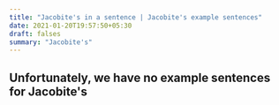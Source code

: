 ```yaml
---
title: "Jacobite's in a sentence | Jacobite's example sentences"
date: 2021-01-20T19:57:50+05:30
draft: falses
summary: "Jacobite's"
---
```

## Unfortunately, we have no example sentences for Jacobite's                 
